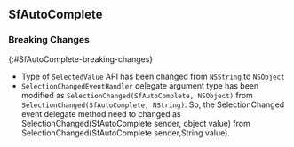 ## SfAutoComplete 

### Breaking Changes
{:#SfAutoComplete-breaking-changes}

* Type of `SelectedValue` API has been changed from `NSString` to `NSObject`
* `SelectionChangedEventHandler` delegate argument type has been modified as `SelectionChanged(SfAutoComplete, NSObject)` from `SelectionChanged(SfAutoComplete, NString)`. So, the SelectionChanged event delegate method need to changed  as SelectionChanged(SfAutoComplete sender, object value) from SelectionChanged(SfAutoComplete sender,String value).




